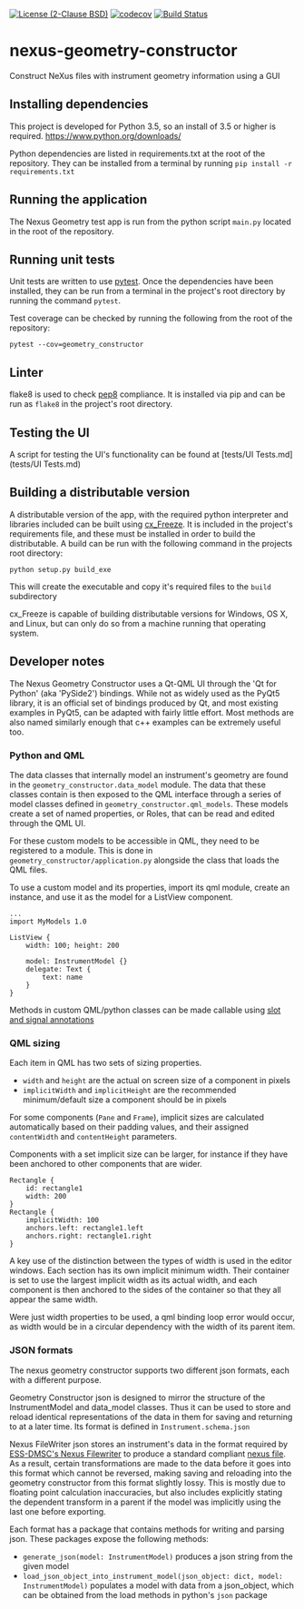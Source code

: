 [![License (2-Clause BSD)](https://img.shields.io/badge/license-BSD%202--Clause-blue.svg)](https://github.com/ess-dmsc/nexus-geometry-constructor/blob/master/LICENSE) [![codecov](https://codecov.io/gh/ess-dmsc/nexus-geometry-constructor/branch/master/graph/badge.svg)](https://codecov.io/gh/ess-dmsc/nexus-geometry-constructor) [![Build Status](https://jenkins.esss.dk/dm/job/ess-dmsc/job/nexus-geometry-constructor/job/master/badge/icon)](https://jenkins.esss.dk/dm/job/ess-dmsc/job/nexus-geometry-constructor/job/master/)

# nexus-geometry-constructor
Construct NeXus files with instrument geometry information using a GUI

## Installing dependencies

This project is developed for Python 3.5, so an install of 3.5 or higher
is required. https://www.python.org/downloads/

Python dependencies are listed in requirements.txt at the root of the
repository. They can be installed from a terminal by running
`pip install -r requirements.txt`

## Running the application

The Nexus Geometry test app is run from the python script `main.py`
located in the root of the repository.

## Running unit tests

Unit tests are written to use [pytest](https://docs.pytest.org/en/latest/).
Once the dependencies have been installed, they can be run from a terminal in
the project's root directory by running the command `pytest`.

Test coverage can be checked by running the following from the root of the repository:
```
pytest --cov=geometry_constructor
```

## Linter

flake8 is used to check [pep8](https://www.python.org/dev/peps/pep-0008/?) 
compliance. It is installed via pip and can be run as `flake8` in the project's 
root directory. 

## Testing the UI

A script for testing the UI's functionality can be found at [tests/UI Tests.md](tests/UI Tests.md)

## Building a distributable version

A distributable version of the app, with the required python interpreter and
libraries included can be built using [cx_Freeze](https://cx-freeze.readthedocs.io).
It is included in the project's requirements file, and these must be installed
in order to build the distributable. A build can be run with the following
command in the projects root directory:
```
python setup.py build_exe
```
This will create the executable and copy it's required files to the `build`
subdirectory

cx_Freeze is capable of building distributable versions for Windows, OS X, and
Linux, but can only do so from a machine running that operating system.

## Developer notes

The Nexus Geometry Constructor uses a Qt-QML UI through the 'Qt for Python' (aka
'PySide2') bindings. While not as widely used as the PyQt5 library, it is an
official set of bindings produced by Qt, and most existing examples in PyQt5,
can be adapted with fairly little effort. Most methods are also named similarly
enough that c++ examples can be extremely useful too.

### Python and QML

The data classes that internally model an instrument's geometry are found in the
`geometry_constructor.data_model` module. The data that these classes contain is
then exposed to the QML interface through a series of model classes defined in
`geometry_constructor.qml_models`. These models create a set of named
properties, or Roles, that can be read and edited through the QML UI.

For these custom models to be accessible in QML, they need to be registered to a
module. This is done in `geometry_constructor/application.py` alongside the
class that loads the QML files.

To use a custom model and its properties, import its qml module, create an
instance, and use it as the model for a ListView component.
```
...
import MyModels 1.0

ListView {
    width: 100; height: 200

    model: InstrumentModel {}
    delegate: Text {
        text: name
    }
}
```

Methods in custom QML/python classes can be made callable using
[slot and signal annotations](https://wiki.qt.io/Qt_for_Python_Signals_and_Slots)

### QML sizing

Each item in QML has two sets of sizing properties.

- `width` and `height` are the actual on screen size of a component in pixels
- `implicitWidth` and `implicitHeight` are the recommended minimum/default size
a component should be in pixels
 
For some components (`Pane` and `Frame`), implicit sizes are calculated
automatically based on their padding values, and their assigned `contentWidth`
and `contentHeight` parameters.
 
Components with a set implicit size can be larger, for instance if they have
been anchored to other components that are wider.
```
Rectangle {
    id: rectangle1
    width: 200
}
Rectangle {
    implicitWidth: 100
    anchors.left: rectangle1.left
    anchors.right: rectangle1.right
}
```
A key use of the distinction between the types of width is used in the editor
windows. Each section has its own implicit minimum width. Their container is set
to use the largest implicit width as its actual width, and each component is
then anchored to the sides of the container so that they all appear the same
width.

Were just width properties to be used, a qml binding loop error would occur, as
width would be in a circular dependency with the width of its parent item.

### JSON formats

The nexus geometry constructor supports two different json formats, each with a
different purpose.

Geometry Constructor json is designed to mirror the structure of the 
InstrumentModel and data_model classes. Thus it can be used to store and reload
identical representations of the data in them for saving and returning to at a
later time. Its format is defined in `Instrument.schema.json`

Nexus FileWriter json stores an instrument's data in the format required by
[ESS-DMSC's Nexus Filewriter](https://github.com/ess-dmsc/kafka-to-nexus/)
to produce a standard compliant [nexus file](https://www.nexusformat.org/).
As a result, certain transformations are made to the data before it goes into
this format which cannot be reversed, making saving and reloading into the
geometry constructor from this format slightly lossy. This is mostly due to
floating point calculation inaccuracies, but also includes explicitly stating
the dependent transform in a parent if the model was implicitly using the last
one before exporting.

Each format has a package that contains methods for writing and parsing json.
These packages expose the following methods:

 - `generate_json(model: InstrumentModel)`
 produces a json string from the given model
 - `load_json_object_into_instrument_model(json_object: dict, model: InstrumentModel)`
 populates a model with data from a json_object, which can be obtained from the
 load methods in python's `json` package

